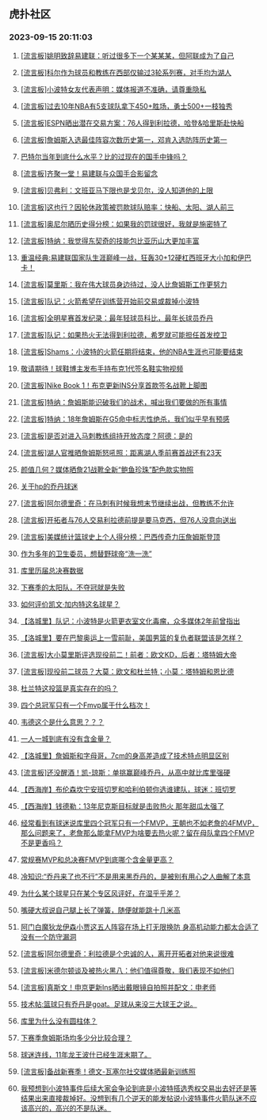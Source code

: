 ## 虎扑社区 
### 2023-09-15 20:11:03

1. [[流言板]姚明致辞易建联：听过很多下一个某某某，但阿联成为了自己](https://bbs.hupu.com/62113792.html)

2. [[流言板]科尔作为球员和教练在西部仅输过3轮系列赛，对手均为湖人](https://bbs.hupu.com/62113002.html)

3. [[流言板]小波特女友代表声明：媒体报道不准确，请尊重隐私](https://bbs.hupu.com/62110660.html)

4. [[流言板]过去10年NBA有5支球队拿下450+胜场，勇士500+一枝独秀](https://bbs.hupu.com/62112878.html)

5. [[流言板]ESPN晒出潜在交易方案：76人得到利拉德，哈登&哈里斯赴快船](https://bbs.hupu.com/62109647.html)

6. [[流言板]詹姆斯入选最佳阵容次数历史第一，邓肯入选防阵历史第一](https://bbs.hupu.com/62111126.html)

7. [巴特尔当年到底什么水平？比的过现在的国手中锋吗？](https://bbs.hupu.com/62109074.html)

8. [[流言板]齐聚一堂！易建联与众国手合影留念](https://bbs.hupu.com/62112270.html)

9. [[流言板]贝弗利：文班亚马下限也是戈贝尔，没人知道他的上限](https://bbs.hupu.com/62112975.html)

10. [[流言板]这也行？因轮休政策被罚款球队赔率：快船、太阳、湖人前三](https://bbs.hupu.com/62108368.html)

11. [[流言板]奥尼尔晒历史得分榜：如果我的罚球很好，我就是施密特了](https://bbs.hupu.com/62113058.html)

12. [[流言板]特纳：我觉得东契奇的技能包比亚历山大更加丰富](https://bbs.hupu.com/62113100.html)

13. [重温经典:易建联国家队生涯巅峰一战，狂轰30+12硬杠西班牙大小加和伊巴卡！](https://bbs.hupu.com/62111870.html)

14. [[流言板]莫里斯：我在伟大球员身边待过，没人比詹姆斯工作更努力](https://bbs.hupu.com/62107676.html)

15. [[流言板]队记：火箭希望在训练营开始前交易或裁掉小波特](https://bbs.hupu.com/62107680.html)

16. [[流言板]全明星赛首发纪录：最年轻球员科比，最年长球员乔丹](https://bbs.hupu.com/62111252.html)

17. [[流言板]队记：如果热火无法得到利拉德，希罗就可能担任首发控卫](https://bbs.hupu.com/62109880.html)

18. [[流言板]Shams：小波特的火箭任期将结束，他的NBA生涯也可能要结束](https://bbs.hupu.com/62108455.html)

19. [敬请期待！球鞋博主发布手持布克1代签名鞋实物视频](https://bbs.hupu.com/62112461.html)

20. [[流言板]Nike Book 1！布克更新INS分享首款签名战靴上脚图](https://bbs.hupu.com/62109080.html)

21. [[流言板]特纳：詹姆斯能识破我们的战术，喊出我们要做的所有事情](https://bbs.hupu.com/62109171.html)

22. [[流言板]特纳：18年詹姆斯在G5命中标志性绝杀，我们似乎早有预感](https://bbs.hupu.com/62109474.html)

23. [[流言板]是否对进入马刺教练组持开放态度？阿德：是的](https://bbs.hupu.com/62108779.html)

24. [[流言板]湖人官推晒詹姆斯怒吼照：距离湖人季前赛首战还有23天](https://bbs.hupu.com/62107533.html)

25. [颜值几何？媒体晒詹21战靴全新“鲍鱼珍珠”配色款实物照](https://bbs.hupu.com/62108231.html)

26. [关于hp的乔丹球迷](https://bbs.hupu.com/62113451.html)

27. [[流言板]阿尔德里奇：在马刺有时候我想末节继续出战，但教练不允许](https://bbs.hupu.com/62112623.html)

28. [[流言板]开拓者与76人交易利拉德前提是要马克西，但76人没意向送出](https://bbs.hupu.com/62108556.html)

29. [[流言板]美媒统计篮球史上个人得分榜：巴西传奇力压詹姆斯登顶](https://bbs.hupu.com/62112475.html)

30. [作为多年的卫生委员，想替野球帝“洗一洗”](https://bbs.hupu.com/62111637.html)

31. [库里历届总决赛数据](https://bbs.hupu.com/62113045.html)

32. [下赛季的太阳队，不夺冠就是失败](https://bbs.hupu.com/62112974.html)

33. [如何评价凯文·加内特这名球星？](https://bbs.hupu.com/62112882.html)

34. [【洛城里】队记：小波特是火箭更衣室文化毒瘤，众多媒体2年前曾指出](https://bbs.hupu.com/62111062.html)

35. [【洛城里】要在巴黎奥运上一雪前耻，美国男篮的复仇者联盟该是怎样？](https://bbs.hupu.com/62112607.html)

36. [[流言板]大小莫里斯评选现役前二！前者：欧文KD，后者：塔特姆大帝](https://bbs.hupu.com/62112566.html)

37. [[流言板]现役前二球员？大莫：欧文和杜兰特；小莫：塔特姆和恩比德](https://bbs.hupu.com/62111020.html)

38. [杜兰特这投篮是真实存在的吗？](https://bbs.hupu.com/62113210.html)

39. [四个总冠军只有一个Fmvp属于什么档次！](https://bbs.hupu.com/62113708.html)

40. [韦德这个是什么意思？？？](https://bbs.hupu.com/62113571.html)

41. [一人一城到底有没有含金量？](https://bbs.hupu.com/62112447.html)

42. [【洛城里】詹姆斯和字母哥，7cm的身高差造成了技术特点明显区别](https://bbs.hupu.com/62110113.html)

43. [[流言板]还没醒酒！凯-琼斯：单挑赢巅峰乔丹，从高中就比库里强硬](https://bbs.hupu.com/62108163.html)

44. [【西海岸】布伦森坎宁安班切罗和哈利伯顿你选谁建队，球迷：班切罗](https://bbs.hupu.com/62113390.html)

45. [【西海岸】钱德勒：13年尼克斯目标就是击败热火 那年甜瓜太强了](https://bbs.hupu.com/62112524.html)

46. [经常看到有球迷说库里四个冠军只有一个FMVP，王朝也不如老詹的4FMVP，那么问题来了，老詹那么能拿FMVP为啥要去热火呢？留在母队拿四个FMVP不是更香吗？](https://bbs.hupu.com/62114036.html)

47. [常规赛MVP和总决赛FMVP到底哪个含金量更高？](https://bbs.hupu.com/62113192.html)

48. [冷知识:“乔丹来了也不行”不是用来黑乔丹的，是被别有用心之人曲解了本意](https://bbs.hupu.com/62114070.html)

49. [为什么某个球星只在某个专区风评好，在湿乎乎差？](https://bbs.hupu.com/62113189.html)

50. [嘴硬大叔说自己腿上长了弹簧，随便就能跳十几米高](https://bbs.hupu.com/62107756.html)

51. [阿门白魔狄龙伊森小贾这五人阵容在场上打无限换防 身高机动能力都太合适了 没有一个防守漏洞](https://bbs.hupu.com/62114000.html)

52. [[流言板]阿尔德里奇：利拉德是个忠诚的人，离开开拓者对他来说很难](https://bbs.hupu.com/62112697.html)

53. [[流言板]米德尔顿谈及被热火黑八：他们值得尊敬，我们表现不如他们](https://bbs.hupu.com/62112793.html)

54. [[流言板]真斯文！申京更新Ins晒出戴眼镜自拍照并配文：申老师](https://bbs.hupu.com/62109125.html)

55. [技术帖:篮球只有乔丹是goat。足球从来没三大球王之说。](https://bbs.hupu.com/62114042.html)

56. [库里为什么没有圆柱体？](https://bbs.hupu.com/62113042.html)

57. [下赛季詹姆斯场均多少分比较合理？](https://bbs.hupu.com/62113632.html)

58. [球迷连线，11年龙王波什已经生涯末期了。](https://bbs.hupu.com/62113872.html)

59. [[流言板]备战新赛季！德文-瓦塞尔社交媒体晒最新训练照](https://bbs.hupu.com/62113856.html)

60. [我预想到小波特事件后续大家会争论到底是小波特搭选秀权交易出去好还是等结果出来直接裁掉好。没想到有几个逆天的能发帖说小波特事件火箭队迷不应该高兴的，高兴的不是队迷。](https://bbs.hupu.com/62113565.html)

